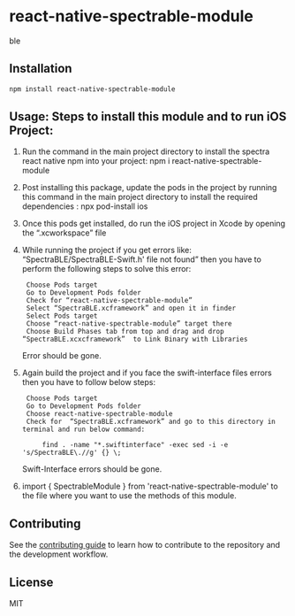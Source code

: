 # react-native-spectrable-module

ble

## Installation

```sh
npm install react-native-spectrable-module
```

## Usage: Steps to install this module and to run iOS Project:

1. Run the command in the main project directory to install the spectra react native npm into your project:
        npm i react-native-spectrable-module

2. Post installing this package, update the pods in the project by running this command in the main project directory to install the required dependencies : 
        npx pod-install ios

3. Once this pods get installed, do run the iOS project in Xcode by opening the “.xcworkspace” file

4. While running the project if you get errors like: “SpectraBLE/SpectraBLE-Swift.h' file not found” then you have to perform the following steps to solve this error:
        
        Choose Pods target
        Go to Development Pods folder
        Check for “react-native-spectrable-module”
        Select “SpectraBLE.xcframework” and open it in finder
        Select Pods target
        Choose “react-native-spectrable-module” target there
        Choose Build Phases tab from top and drag and drop “SpectraBLE.xcxcframework”  to Link Binary with Libraries

    Error should be gone.

5. Again build the project and if you face the swift-interface files errors then you have to follow below steps:

        Choose Pods target
        Go to Development Pods folder
        Choose react-native-spectrable-module
        Check for  “SpectraBLE.xcframework” and go to this directory in terminal and run below command: 
            
            find . -name "*.swiftinterface" -exec sed -i -e 's/SpectraBLE\.//g' {} \;

    Swift-Interface errors should be gone.

8. import { SpectrableModule } from 'react-native-spectrable-module' to the file where you want to use the methods of this module.



## Contributing

See the [contributing guide](CONTRIBUTING.md) to learn how to contribute to the repository and the development workflow.

## License

MIT
